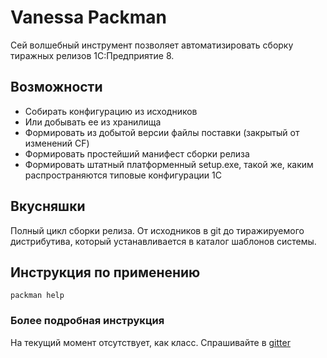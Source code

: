# Vanessa Packman

Сей волшебный инструмент позволяет автоматизировать сборку тиражных релизов 1С:Предприятие 8.

## Возможности

* Собирать конфигурацию из исходников
* Или добывать ее из хранилища
* Формировать из добытой версии файлы поставки (закрытый от изменений CF)
* Формировать простейший манифест сборки релиза
* Формировать штатный платформенный setup.exe, такой же, каким распространяются типовые конфигурации 1С

## Вкусняшки

Полный цикл сборки релиза. От исходников в git до тиражируемого дистрибутива, который устанавливается в каталог шаблонов системы.

## Инструкция по применению

    packman help
    
### Более подробная инструкция

На текущий момент отсутствует, как класс. Спрашивайте в [gitter](https://gitter.im/EvilBeaver/oscript-library)
